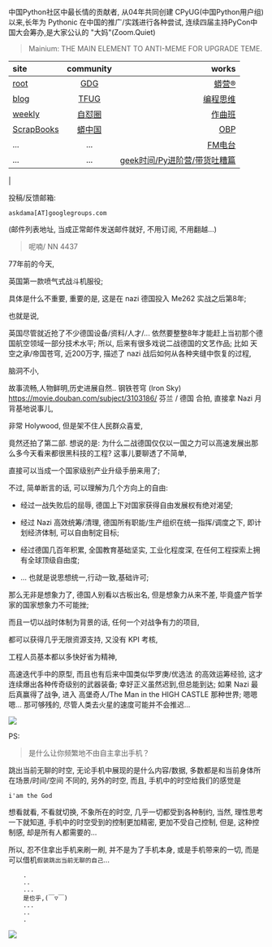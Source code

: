 中国Python社区中最长情的贡献者, 从04年共同创建 CPyUG(中国Python用户组)以来,长年为 Pythonic 在中国的推广/实践进行各种尝试, 连续四届主持PyCon中国大会筹办,是大家公认的 "大妈"(Zoom.Quiet)

> Mainium: THE MAIN ELEMENT TO ANTI-MEME FOR UPGRADE TEME.

| site | community | works |
| :-----| :----: | ----: |
| [root](http://zoomquiet.io/) | [GDG](https://blog.zhgdg.org/) | [蟒营®](https://doc.101.camp/) |
| [blog](https://blog.zoomquiet.io/pages/zoomquiet.html) | [TFUG](http://zh.tfug.world/) | [编程思维](https://py.101.camp/) |
| [weekly](http://weekly.pychina.org/) | [自怼圈](https://du.101.camp/) | [作曲班](https://mu.101.camp/) |
| [ScrapBooks](https://zoomquiet.io/collection.html) | [蟒中国](https://pychina.org/) | [OBP](https://zoomquiet.io/obp/index.html) |
| ... | ... | [FM电台](https://fm.101.camp/) |
| ... | ... | [geek时间/Py进阶营/带货吐糟篇](https://fm.101.camp/2020/geek2py-dama.html) 
 |


投稿/反馈邮箱:

    askdama[AT]googlegroups.com

(邮件列表地址, 
当成正常邮件发送邮件就好, 不用订阅, 不用翻越...)

> 呢喃/ NN 4437



77年前的今天,

英国第一款喷气式战斗机服役;

具体是什么不重要,
重要的是,
这是在 nazi 德国投入 Me262 实战之后第8年;


也就是说, 

英国尽管就近抢了不少德国设备/资料/人才/...
依然要整整8年才能赶上当初那个德国航空领域一部分技术水平;
所以,
后来有很多戏说二战德国的文艺作品;
比如 天空之承/帝国苍穹, 
近200万字,
描述了 nazi 战后如何从各种夹缝中恢复的过程,

脑洞不小,

故事流畅,人物鲜明,历史进展自然..
钢铁苍穹 (Iron Sky)
https://movie.douban.com/subject/3103186/
芬兰 / 德国 合拍,
直接拿 Nazi 月背基地说事儿,

非常 Holywood,
但是架不住人民群众喜爱,

竟然还拍了第二部.
想说的是:
为什么二战德国仅仅以一国之力可以高速发展出那么多今天看来都很黑科技的工程?
这事儿要聊透了不简单,

直接可以当成一个国家级别产业升级手册来用了;

不过,
简单断言的话,
可以理解为几个方向上的自由:
+ 经过一战失败后的屈辱, 德国上下对国家获得自由发展权有绝对渴望;

+ 经过 Nazi 高效统筹/清理, 德国所有职能/生产组织在统一指挥/调度之下, 即计划经济体制, 可以自由制定目标;
+ 经过德国几百年积累, 全国教育基础坚实, 工业化程度深, 在任何工程探索上拥有全球顶级自由度;
+ ...
也就是说思想统一,行动一致,基础许可;

那么无非是想象力了,
德国人别看以古板出名,
但是想象力从来不差,
毕竟盛产哲学家的国家想象力不可能挫;

而且一切以战时体制为背景的话,
任何一个对战争有力的项目,

都可以获得几乎无限资源支持,
又没有 KPI 考核,

工程人员基本都以多快好省为精神,

高速迭代手中的原型,
而且也有后来中国类似华罗庚/优选法 的高效运筹经验,
这才连续爆出各种传奇级别的武器装备;
幸好正义虽然迟到,但总能到达;
如果 Nazi 最后真赢得了战争,
进入  高堡奇人/The Man in the HIGH CASTLE 那种世界;
嗯嗯嗯...
那可够残的, 尽管人类去火星的速度可能并不会推迟...​



![](http://ydlj.zoomquiet.top/ipic/2021-07-11-zq42-today-card-2107.012.png)


PS:
> 是什么让你频繁地不由自主拿出手机？

跳出当前无聊的时空,
无论手机中展现的是什么内容/数据,
多数都是和当前身体所在场景/时间/空间 不同的,
另外的时空,
而且, 手机中的时空给我们的感觉是

    i'am the God

想看就看, 不看就切换,
不象所在的时空, 几乎一切都受到各种制约,
当然,
理性思考一下就知道,
手机中的时空受到的控制更加精密, 更加不受自己控制,
但是, 这种控制感,
却是所有人都需要的...

所以, 
忍不住拿出手机来刷一刷,
并不是为了手机本身, 或是手机带来的一切,
而是可以借机`假装跳出当前无聊的自己`...



```
    .
    ..
    ...
    是也乎,(￣▽￣)
    ...
    ..
    .
```


![](http://ydlj.zoomquiet.top/ipic/2021-04-30-210411DU21.4zip.jpg)

